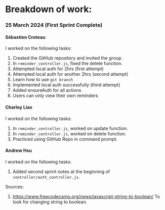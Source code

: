 # Breakdown of work:

### 25 March 2024 (First Sprint Complete)

#### Sébastien Croteau

I worked on the following tasks:

1. Created the GitHub repository and invited the group.
2. In `reminder_controller.js`, fixed the delete function.
3. Attempted local auth for 2hrs (first attempt)
4. Attempted local auth for another 2hrs (second attempt)
5. Learn how to use `git branch`
6. Implemented local auth successfully (third attempt)
7. Added ensureAuth for all actions
8. Users can only view their own reminders

#### Charley Liao

I worked on the following tasks:

1. <Insert Some Task Here> In `reminder_controller.js`, worked on update function.
2. <Insert Some Task Here> In `reminder_controller.js`, worked on delete function.
3. Practiced using GitHub Repo in command prompt.

#### Andrew Hsu

I worked on the following tasks:

1. Added second sprint notes at the beginning of `controller/auth_controller.js`.

Sources:

1. <https://www.freecodecamp.org/news/javascript-string-to-boolean/> To look for changing string to boolean.
